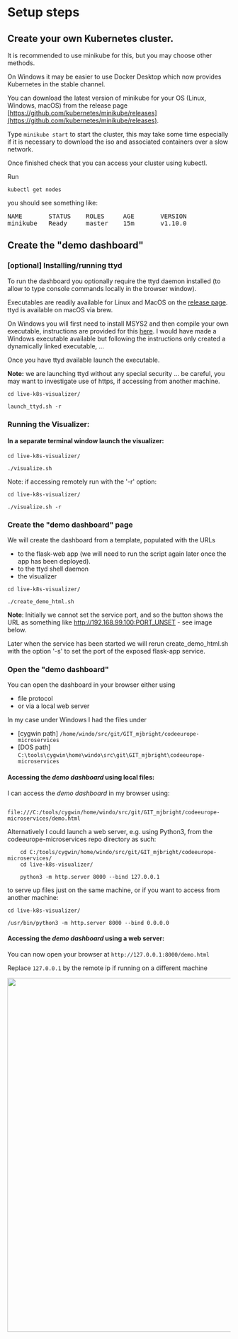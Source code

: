 # Setup steps

## Create your own Kubernetes cluster.

It is recommended to use minikube for this, but you may choose other methods.

On Windows it may be easier to use Docker Desktop which now provides Kubernetes in the stable channel.

You can download the latest version of minikube for your OS (Linux, Windows, macOS) from the release page [https://github.com/kubernetes/minikube/releases](https://github.com/kubernetes/minikube/releases).

Type ```minikube start``` to start the cluster, this may take some time especially if it is necessary to download the iso and associated containers over a slow network.

Once finished check that you can access your cluster using kubectl.

Run

```kubectl get nodes```

you should see something like:

<pre>
NAME       STATUS    ROLES     AGE       VERSION
minikube   Ready     master    15m       v1.10.0
</pre>

## Create the "demo dashboard"


### [optional] Installing/running ttyd
To run the dashboard you optionally require the ttyd daemon installed (to allow to type console commands locally in the browser window).

Executables are readily available for Linux and MacOS on the [release page](https://github.com/tsl0922/ttyd/releases).
ttyd is available on macOS via brew.

On Windows you will first need to install MSYS2 and then compile your own executable, instructions are provided for this [here](https://github.com/tsl0922/ttyd/tree/master/msys2).  I would have made a Windows executable available but following the instructions only created a dynamically linked executable, ... 

Once you have ttyd available launch the executable.

**Note:** we are launching ttyd without any special security ... be careful, you may want to investigate use of https, if accessing from another machine.

```
cd live-k8s-visualizer/

launch_ttyd.sh -r
```

### Running the Visualizer:

#### In a separate terminal window launch the visualizer:

```
cd live-k8s-visualizer/

./visualize.sh
```

Note: if accessing remotely run with the '-r' option:
```
cd live-k8s-visualizer/

./visualize.sh -r
```

### Create the "demo dashboard" page

We will create the dashboard from a template, populated with the URLs

- to the flask-web app (we will need to run the script again later once the app has been deployed).
- to the ttyd shell daemon
- the visualizer

```
cd live-k8s-visualizer/

./create_demo_html.sh
```

**Note**: Initially we cannot set the service port, and so the button shows the URL as something like http://192.168.99.100:PORT_UNSET - see image below.

Later when the service has been started we will rerun create_demo_html.sh with the option '-s' to set the port of the exposed flask-app service.

### Open the "demo dashboard"

You can open the dashboard in your browser either using

- file protocol
- or via a local web server

In my case under Windows I had the files under

- [cygwin path] ```/home/windo/src/git/GIT_mjbright/codeeurope-microservices```
- [DOS path] ```C:\tools\cygwin\home\windo\src\git\GIT_mjbright\codeeurope-microservices```


#### Accessing the *demo dashboard* using local files:
I can access the *demo dashboard* in my browser using:
```
    file:///C:/tools/cygwin/home/windo/src/git/GIT_mjbright/codeeurope-microservices/demo.html
```

Alternatively I could launch a web server, e.g. using Python3, from the codeeurope-microservices repo directory as such:

```
    cd C:/tools/cygwin/home/windo/src/git/GIT_mjbright/codeeurope-microservices/
    cd live-k8s-visualizer/

    python3 -m http.server 8000 --bind 127.0.0.1
```

to serve up files just on the same machine, or if you want to access from another machine:
```
cd live-k8s-visualizer/

/usr/bin/python3 -m http.server 8000 --bind 0.0.0.0
```

#### Accessing the *demo dashboard* using a web server:
You can now open your browser at
```http://127.0.0.1:8000/demo.html```

Replace ```127.0.0.1``` by the remote ip if running on a different machine

<img src="images/demo_initial.png" width="800" />

